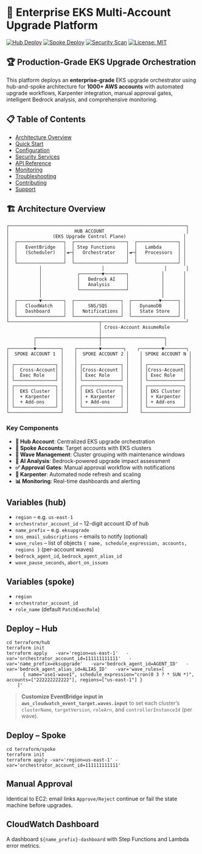 # 🚀 Enterprise EKS Multi-Account Upgrade Platform

[![Hub Deploy](https://github.com/your-org/eks-patching-workflow/workflows/Hub%20Deploy/badge.svg)](https://github.com/your-org/eks-patching-workflow/actions)
[![Spoke Deploy](https://github.com/your-org/eks-patching-workflow/workflows/Spoke%20Deploy/badge.svg)](https://github.com/your-org/eks-patching-workflow/actions)
[![Security Scan](https://github.com/your-org/eks-patching-workflow/workflows/Security%20Scan/badge.svg)](https://github.com/your-org/eks-patching-workflow/actions)
[![License: MIT](https://img.shields.io/badge/License-MIT-yellow.svg)](https://opensource.org/licenses/MIT)

## 🏆 Production-Grade EKS Upgrade Orchestration

This platform deploys an **enterprise-grade** EKS upgrade orchestrator using hub-and-spoke architecture for **1000+ AWS accounts** with automated upgrade workflows, Karpenter integration, manual approval gates, intelligent Bedrock analysis, and comprehensive monitoring.

## 📋 Table of Contents

- [Architecture Overview](#architecture-overview)
- [Quick Start](#quick-start)
- [Configuration](#configuration)
- [Security Services](#security-services)
- [API Reference](#api-reference)
- [Monitoring](#monitoring)
- [Troubleshooting](#troubleshooting)
- [Contributing](#contributing)
- [Support](#support)

## 🏗️ Architecture Overview

```
┌─────────────────────────────────────────────────────────────────┐
│                        HUB ACCOUNT                              │
│                (EKS Upgrade Control Plane)                     │
│  ┌─────────────────┐  ┌───────────────────┐  ┌───────────────┐ │
│  │   EventBridge   │  │ Step Functions    │  │   Lambda      │ │
│  │   (Scheduler)   │◄─┤   Orchestrator    │◄─┤   Processors  │ │
│  │                 │  │                   │  │               │ │
│  └─────────────────┘  └───────────────────┘  └───────────────┘ │
│           │                      │                      │       │
│           │             ┌────────▼────────┐            │       │
│           │             │   Bedrock AI    │            │       │
│           │             │   Analysis      │            │       │
│           │             └─────────────────┘            │       │
│           │                                            │       │
│  ┌────────▼────────┐  ┌─────────────────┐  ┌──────────▼──────┐ │
│  │   CloudWatch    │  │     SNS/SQS     │  │   DynamoDB      │ │
│  │   Dashboard     │  │   Notifications │  │   State Store   │ │
│  └─────────────────┘  └─────────────────┘  └─────────────────┘ │
└─────────────────────────────────┬───────────────────────────────┘
                                  │ Cross-Account AssumeRole
                                  │
          ┌───────────────────────┼───────────────────────┐
          │                       │                       │
┌─────────▼─────────┐    ┌────────▼────────┐    ┌────────▼────────┐
│  SPOKE ACCOUNT 1  │    │  SPOKE ACCOUNT 2 │    │ SPOKE ACCOUNT N │
│                   │    │                  │    │                 │
│ ┌───────────────┐ │    │ ┌──────────────┐ │    │ ┌─────────────┐ │
│ │  Cross-Account│ │    │ │Cross-Account │ │    │ │Cross-Account│ │
│ │  Exec Role    │ │    │ │ Exec Role    │ │    │ │ Exec Role   │ │
│ └───────────────┘ │    │ └──────────────┘ │    │ └─────────────┘ │
│ ┌───────────────┐ │    │ ┌──────────────┐ │    │ ┌─────────────┐ │
│ │  EKS Cluster  │ │    │ │ EKS Cluster  │ │    │ │ EKS Cluster │ │
│ │  + Karpenter  │ │    │ │ + Karpenter  │ │    │ │ + Karpenter │ │
│ │  + Add-ons    │ │    │ │ + Add-ons    │ │    │ │ + Add-ons   │ │
│ └───────────────┘ │    │ └──────────────┘ │    │ └─────────────┘ │
└───────────────────┘    └──────────────────┘    └─────────────────┘
```

### Key Components

- **🎯 Hub Account**: Centralized EKS upgrade orchestration
- **🔄 Spoke Accounts**: Target accounts with EKS clusters
- **📅 Wave Management**: Cluster grouping with maintenance windows
- **🤖 AI Analysis**: Bedrock-powered upgrade impact assessment
- **✅ Approval Gates**: Manual approval workflow with notifications
- **🔄 Karpenter**: Automated node refresh and scaling
- **📊 Monitoring**: Real-time dashboards and alerting

## Variables (hub)
- `region` – e.g. `us-east-1`
- `orchestrator_account_id` – 12-digit account ID of hub
- `name_prefix` – e.g. `eksupgrade`
- `sns_email_subscriptions` – emails to notify (optional)
- `wave_rules` – list of objects `{ name, schedule_expression, accounts, regions }` (per-account waves)
- `bedrock_agent_id`, `bedrock_agent_alias_id`
- `wave_pause_seconds`, `abort_on_issues`

## Variables (spoke)
- `region`
- `orchestrator_account_id`
- `role_name` (default `PatchExecRole`)

## Deploy – Hub
```
cd terraform/hub
terraform init
terraform apply   -var='region=us-east-1'   -var='orchestrator_account_id=111111111111'   -var='name_prefix=eksupgrade'   -var='bedrock_agent_id=AGENT_ID'   -var='bedrock_agent_alias_id=ALIAS_ID'   -var='wave_rules=[
      { name="use1-wave1", schedule_expression="cron(0 3 ? * SUN *)", accounts=["222222222222"], regions=["us-east-1"] }
    ]'
```
> **Customize EventBridge input in `aws_cloudwatch_event_target.waves.input`** to set each cluster’s `clusterName`, `targetVersion`, `roleArn`, and `controllerInstanceId` (per wave).

## Deploy – Spoke
```
cd terraform/spoke
terraform init
terraform apply -var='region=us-east-1' -var='orchestrator_account_id=111111111111'
```

## Manual Approval
Identical to EC2: email links `Approve/Reject` continue or fail the state machine before upgrades.

## CloudWatch Dashboard
A dashboard `${name_prefix}-dashboard` with Step Functions and Lambda error metrics.
